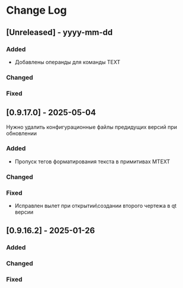 
# Change Log

## [Unreleased] - yyyy-mm-dd
 
### Added
+ Добавлены операнды для команды TEXT
 
### Changed
 
### Fixed
 
## [0.9.17.0] - 2025-05-04
 
Нужно удалить конфигурационные файлы предидущих версий при обновлении
 
### Added
+ Пропуск тегов форматирования текста в примитивах MTEXT
 
### Changed
 
### Fixed
* Исправлен вылет при открытии\создании второго чертежа в qt версии
 
## [0.9.16.2] - 2025-01-26
  
### Added
 
### Changed
  
### Fixed